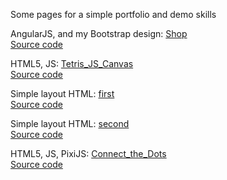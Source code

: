 
Some  pages for a simple portfolio and demo skills

AngularJS, and my Bootstrap design: [Shop](https://GochaTamazi.github.io/shop.loc/#/)  
[Source code](https://github.com/GochaTamazi/GochaTamazi.github.io/tree/master/shop.loc)

HTML5, JS: [Tetris_JS_Canvas](https://GochaTamazi.github.io/Tetris_JS_Canvas/)  
[Source code](https://github.com/GochaTamazi/GochaTamazi.github.io/tree/master/Tetris_JS_Canvas)

Simple layout HTML: [first](https://GochaTamazi.github.io/first/)  
[Source code](https://github.com/GochaTamazi/GochaTamazi.github.io/tree/master/shop.loc)

Simple layout HTML: [second](https://GochaTamazi.github.io/second/)  
[Source code](https://github.com/GochaTamazi/GochaTamazi.github.io/tree/master/shop.loc)

HTML5, JS, PixiJS: [Connect_the_Dots](https://GochaTamazi.github.io/Connect_the_Dots/)  
[Source code](https://github.com/GochaTamazi/GochaTamazi.github.io/tree/master/Connect_the_Dots)


